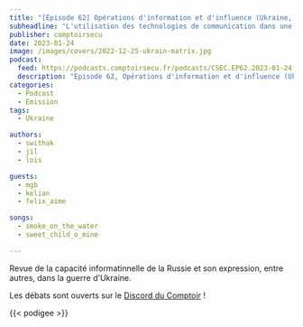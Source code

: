 ```yaml
---
title: "[Épisode 62] Opérations d'information et d'influence (Ukraine, 2/3)"
subheadline: "L'utilisation des technologies de communication dans une stratégie étatique"
publisher: comptoirsecu
date: 2023-01-24
image: /images/covers/2022-12-25-ukrain-matrix.jpg
podcast:
  feed: https://podcasts.comptoirsecu.fr/podcasts/CSEC.EP62.2023-01-24.UKRAINE_2.m4a
  description: "Episode 62, Opérations d'information et d'influence (Ukraine, 2/3)"
categories:
  - Podcast
  - Emission
tags:
  - Ukraine

authors:
  - swithak
  - jil
  - lois

guests:
  - mgb
  - kelian
  - felix_aime

songs:
  - smoke_on_the_water
  - sweet_child_o_mine

---
```


Revue de la capacité informatinnelle de la Russie et son expression, entre autres, dans la guerre d'Ukraine.

Les débats sont ouverts sur le [Discord du Comptoir](https://discord.comptoirsecu.fr) !

{{< podigee >}}



